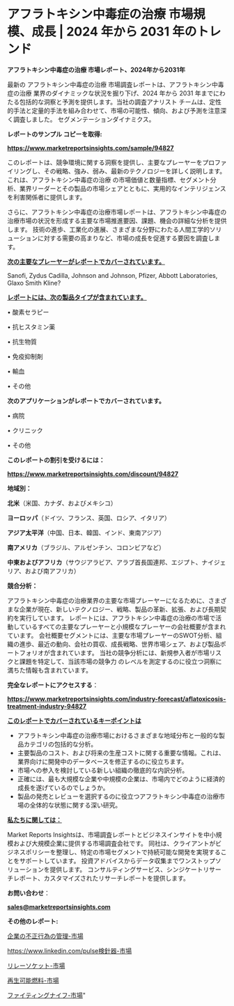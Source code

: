 # アフラトキシン中毒症の治療 市場規模、成長 | 2024 年から 2031 年のトレンド

<strong>アフラトキシン中毒症の治療 市場レポート、2024年から2031年</strong>

最新の アフラトキシン中毒症の治療 市場調査レポートは、アフラトキシン中毒症の治療 業界のダイナミックな状況を掘り下げ、2024 年から 2031 年までにわたる包括的な洞察と予測を提供します。当社の調査アナリスト チームは、定性的手法と定量的手法を組み合わせて、市場の可能性、傾向、および予測を注意深く調査しました。 セグメンテーションダイナミクス。



<strong>レポートのサンプル コピーを取得:</strong> <a href=https://www.marketreportsinsights.com/sample/94827>

<strong><u>https://www.marketreportsinsights.com/sample/94827</u></strong></a>

このレポートは、競争環境に関する洞察を提供し、主要なプレーヤーをプロファイリングし、その戦略、強み、弱み、最新のテクノロジーを詳しく説明します。 これは、アフラトキシン中毒症の治療 の市場価値と数量指標、セグメント分析、業界リーダーとその製品の市場シェアとともに、実用的なインテリジェンスを利害関係者に提供します。

さらに、アフラトキシン中毒症の治療市場レポートは、アフラトキシン中毒症の治療市場の状況を形成する主要な市場推進要因、課題、機会の詳細な分析を提供します。 技術の進歩、工業化の進展、さまざまな分野にわたる人間工学的ソリューションに対する需要の高まりなど、市場の成長を促進する要因を調査します。



<strong><u>次の主要なプレーヤーがレポートでカバーされています。</u></strong>

Sanofi, Zydus Cadilla, Johnson and Johnson, Pfizer, Abbott Laboratories, Glaxo Smith Kline?



<strong><u><b>レポートには、次の製品タイプが含まれています。</b></u></strong>

• 酸素セラピー

• 抗ヒスタミン薬

• 抗生物質

• 免疫抑制剤

• 輸血

• その他



<strong><b>次のアプリケーションがレポートでカバーされています。</b></strong>

• 病院

• クリニック

• その他



<strong><b>このレポートの割引を受けるには：</b></strong><a href=https://www.marketreportsinsights.com/discount/94827>

<strong><u>https://www.marketreportsinsights.com/discount/94827</u></strong></a>



<strong>地域別：</strong>



<strong>北米</strong>（米国、カナダ、およびメキシコ）



<strong>ヨーロッパ</strong>（ドイツ、フランス、英国、ロシア、イタリア）



<strong>アジア太平洋</strong>（中国、日本、韓国、インド、東南アジア）



<strong>南アメリカ</strong>（ブラジル、アルゼンチン、コロンビアなど）



<strong>中東およびアフリカ</strong>（サウジアラビア、アラブ首長国連邦、エジプト、ナイジェリア、および南アフリカ）



<strong>競合分析：</strong>

アフラトキシン中毒症の治療業界の主要な市場プレーヤーになるために、さまざまな企業が現在、新しいテクノロジー、戦略、製品の革新、拡張、および長期契約を実行しています。 レポートには、アフラトキシン中毒症の治療の市場で活動しているすべての主要なプレーヤーと小規模なプレーヤーの会社概要が含まれています。 会社概要セグメントには、主要な市場プレーヤーのSWOT分析、組織の進歩、最近の動向、会社の買収、成長戦略、世界市場シェア、および製品ポートフォリオが含まれています。 当社の競争分析には、新規参入者が市場リスクと課題を特定して、当該市場の競争力 のレベルを測定するのに役立つ洞察に満ちた情報も含まれています。



<strong>完全なレポートにアクセスする</strong>：

<a href=https://www.marketreportsinsights.com/industry-forecast/aflatoxicosis-treatment-industry-94827>

<strong><u>https://www.marketreportsinsights.com/industry-forecast/aflatoxicosis-treatment-industry-94827</u></strong></a>



<strong><u><b>このレポートでカバーされているキーポイントは</b></u></strong>
<ul>
  <li>アフラトキシン中毒症の治療市場におけるさまざまな地域分布と一般的な製品カテゴリの包括的な分析。</li>
  <li>主要製品のコスト、および将来の生産コストに関する重要な情報。これは、業界向けに開発中のデータベースを修正するのに役立ちます。</li>
  <li>市場への参入を検討している新しい組織の徹底的な内訳分析。</li>
  <li>正確には、最も大規模な企業や中規模の企業は、市場内でどのように経済的成長を遂げているのでしょうか。</li>
  <li>製品の発売とレビューを選択するのに役立つアフラトキシン中毒症の治療市場の全体的な状態に関する深い研究。</li>
</ul>


<strong><u><b>私たちに関しては：</b></u></strong>

Market Reports Insightsは、市場調査レポートとビジネスインサイトを中小規模および大規模企業に提供する市場調査会社です。 同社は、クライアントがビジネスポリシーを整理し、特定の市場セグメントで持続可能な開発を実現することをサポートしています。 投資アドバイスからデータ収集までワンストップソリューションを提供します。 コンサルティングサービス、シンジケートリサーチレポート、カスタマイズされたリサーチレポートを提供します。



<strong><b>お問い合わせ</b></strong>：

<a href=mailto:sales@marketreportsinsights.com>

<strong><u>sales@marketreportsinsights.com</u></strong></a>



<strong>その他のレポート:</strong>

<a href=https://www.linkedin.com/pulse/企業の不正行為の管理-市場-2023-新興市場-将来の動向と市場需要-2030-klsgf/>企業の不正行為の管理-市場</a>

<a href=https://www.linkedin.com/pulse検針器-市場-2023-競争分析と事業成長-2030-analytics-achievers-24-analysis-uwvif/>https://www.linkedin.com/pulse検針器-市場</a>

<a href=https://www.linkedin.com/pulse/リレーソケット-市場-2023-swot-分析と成長率-2030-pr-news-hub-fok9f/>リレーソケット-市場</a>

<a href=https://www.linkedin.com/pulse/再生可能燃料-市場-2023-swot-分析と最新イノベーション-2030-pr-news-hub-1f5gf/>再生可能燃料-市場</a>

<a href=https://www.linkedin.com/pulse/ファイティングナイフ-市場-2023-年のダイナミクスとビジネストレンド-j5jsf/>ファイティングナイフ-市場</a>"
